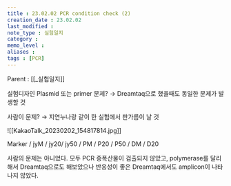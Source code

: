 ```yaml
---
title : 23.02.02 PCR condition check (2)
creation_date : 23.02.02
last_modified :
note_type : 실험일지
category :
memo_level :
aliases : 
tags : [PCR]
---
```


Parent : [[_실험일지]]

실험디자인
Plasmid 또는 primer 문제? → Dreamtaq으로 했을때도 동일한 문제가 발생할 것

사람이 문제? → 지연누나랑 같이 한 실험에서 판가름이 날 것

![[KakaoTalk_20230202_154817814.jpg]]

Marker / jyM / jy20/ jy50 / PM / P20 / P50 / DM / D20

사람의 문제는 아니었다.
모두 PCR 증폭산물이 검출되지 않았고, polymerase를 달리해서 Dreamtaq으로도 해보았으나 반응성이 좋은 Dreamtaq에서도 amplicon이 나타나지 않았다.
